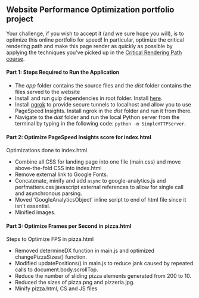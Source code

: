 ## Website Performance Optimization portfolio project

Your challenge, if you wish to accept it (and we sure hope you will), is to optimize this online portfolio for speed! In particular, optimize the critical rendering path and make this page render as quickly as possible by applying the techniques you've picked up in the [Critical Rendering Path course](https://www.udacity.com/course/ud884).

#### Part 1: Steps Required to Run the Application
- The _app_ folder contains the source files and the _dist_ folder contains the files served to the website
- Install and run gulp dependencies in root folder. Install [here](https://github.com/gulpjs/gulp/blob/master/docs/getting-started.md).
- Install [ngrok](https://ngrok.com/) to provide secure tunnels to localhost and allow you to use PageSpeed Insights. Install ngrok in the _dist_ folder and run it from there.
- Navigate to the _dist_ folder and run the local Python server from the terminal by typing in the following code: `python -m SimpleHTTPServer`.

#### Part 2: Optimize PageSpeed Insights score for index.html
Optimizations done to index.html
- Combine all CSS for landing page into one file (main.css) and move above-the-fold CSS into index.html
- Remove external link to Google Fonts.
- Concatenate, minify and add `async` to google-analytics.js and perfmatters.css javascript external references to allow for single call and asynchronous parsing.
- Moved 'GoogleAnalyticsObject' inline script to end of html file since it isn't essential.
- Minified images.

#### Part 3: Optimize Frames per Second in pizza.html
Steps to Optimize FPS in pizza.html
- Removed determineDX function in main.js and optimized changePizzaSizes() function.
- Modified updatePositions() in main.js to reduce jank caused by repeated calls to document.body.scrollTop.
- Reduce the number of sliding pizza elements generated from 200 to 10.
- Reduced the sizes of pizza.png and pizzeria.jpg.
- Minify pizza.html, CS and JS files

